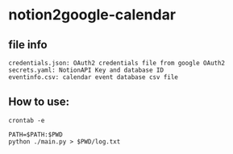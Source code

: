 # notion2google-calendar

## file info

```
credentials.json: OAuth2 credentials file from google OAuth2
secrets.yaml: NotionAPI Key and database ID
eventinfo.csv: calendar event database csv file
```

## How to use:

```
crontab -e
```

```
PATH=$PATH:$PWD
python ./main.py > $PWD/log.txt
```